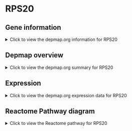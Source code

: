 <h1>RPS20</h1>

<h2>Gene information</h2>
<details>
  <summary>Click to view the depmap.org information for RPS20</summary>
  <p><a href="https://depmap.org/portal/gene/RPS20?tab=about" target="_BLANK">Open page in a new tab...</a></p>
  <iframe src="https://depmap.org/portal/gene/RPS20?tab=about" style="border:none;width:100%;height:800px"></iframe>
</details>

<h2>Depmap overview</h2>
<details>
  <summary>Click to view the depmap.org summary for RPS20</summary>
  <p><a href="https://depmap.org/portal/gene/RPS20?tab=overview" target="_BLANK">Open page in a new tab...</a></p>
  <iframe src="https://depmap.org/portal/gene/RPS20?tab=overview" style="border:none;width:100%;height:800px"></iframe>
</details>

<h2>Expression</h2>
<details>
  <summary>Click to view the depmap.org expression data for RPS20</summary>
  <p><a href="https://depmap.org/portal/gene/RPS20?tab=characterization" target="_BLANK">Open page in a new tab...</a></p>
  <iframe src="https://depmap.org/portal/gene/RPS20?tab=characterization" style="border:none;width:100%;height:800px"></iframe>
</details>



<h2>Reactome Pathway diagram</h2>
<details>
  <summary>Click to view the Reactome pathway for RPS20</summary>
  <p><a href="https://reactome.org/PathwayBrowser/#/R-HSA-975957" target="_BLANK">Open page in a new tab...</a></p>
  <p>Nonsense Mediated Decay (NMD) enhanced by the Exon Junction Complex (EJC)</p>
<iframe src="https://reactome.org/PathwayBrowser/#/R-HSA-975957" style="border:none;width:100%;height:800px"></iframe>
</details>



